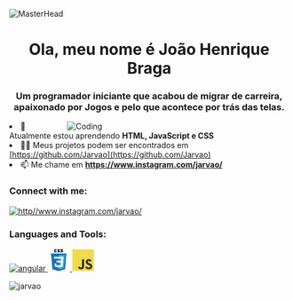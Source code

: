 ![MasterHead](https://repository-images.githubusercontent.com/588181932/e36ec678-7984-4cdd-8e4c-a3932772ff8e)
<h1 align="center">Ola, meu nome é João Henrique Braga</h1>
<h3 align="center">Um programador iniciante que acabou de migrar de carreira, apaixonado por Jogos e pelo que acontece por trás das telas.</h3>
<img align="right" alt="Coding" width="400" src="https://camo.githubusercontent.com/7de37139d0b4c1ce40865e799b446c0e963a3dd8fb68d239707237c40604fa3d/68747470733a2f2f63646e2e6472696262626c652e636f6d2f75736572732f3733303730332f73637265656e73686f74732f363538313234332f6176656e746f2e676966"




- 🌱 Atualmente estou aprendendo **HTML, JavaScript e CSS**
- 👨‍💻 Meus projetos podem ser encontrados em [https://github.com/Jarvao](https://github.com/Jarvao)
- 📫 Me chame em **https://www.instagram.com/jarvao/**

<h3 align="left">Connect with me:</h3>
<p align="left">
<a href="https://instagram.com/http//www.instagram.com/jarvao/" target="blank"><img align="center" src="https://raw.githubusercontent.com/rahuldkjain/github-profile-readme-generator/master/src/images/icons/Social/instagram.svg" alt="http//www.instagram.com/jarvao/" height="30" width="40" /></a>
</p>

<h3 align="left">Languages and Tools:</h3>
<p align="left"> <a href="https://angular.io" target="_blank" rel="noreferrer"> <img src="https://angular.io/assets/images/logos/angular/angular.svg" alt="angular" width="40" height="40"/> </a> <a href="https://www.w3schools.com/css/" target="_blank" rel="noreferrer"> <img src="https://raw.githubusercontent.com/devicons/devicon/master/icons/css3/css3-original-wordmark.svg" alt="css3" width="40" height="40"/> </a> <a href="https://developer.mozilla.org/en-US/docs/Web/JavaScript" target="_blank" rel="noreferrer"> <img src="https://raw.githubusercontent.com/devicons/devicon/master/icons/javascript/javascript-original.svg" alt="javascript" width="40" height="40"/> </a> </p>

<p><img align="center" src="https://github-readme-stats.vercel.app/api/top-langs?username=jarvao&show_icons=true&locale=en&layout=compact" alt="jarvao" /></p>
